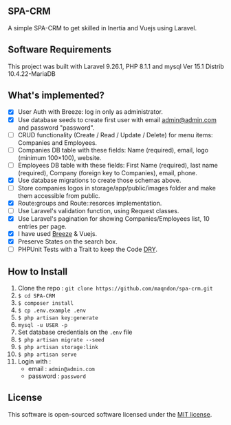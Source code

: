 ## SPA-CRM

A simple SPA-CRM to get skilled in Inertia and Vuejs using Laravel.

## Software Requirements

This project was built with Laravel 9.26.1, PHP 8.1.1 and mysql Ver 15.1 Distrib 10.4.22-MariaDB

## What's implemented?

* [x] User Auth with Breeze: log in only as administrator.
* [x] Use database seeds to create first user with email admin@admin.com and password "password".
* [ ] CRUD functionality (Create / Read / Update / Delete) for menu items: Companies and Employees.
* [ ] Companies DB table with these fields: Name (required), email, logo (minimum 100×100), website.
* [ ] Employees DB table with these fields: First Name (required), last name (required), Company (foreign key to Companies), email, phone.
* [x] Use database migrations to create those schemas above.
* [ ] Store companies logos in storage/app/public/images folder and make them accessible from public.
* [x] Route:groups and Route::resorces implementation.
* [ ] Use Laravel's validation function, using Request classes.
* [x] Use Laravel's pagination for showing Companies/Employees list, 10 entries per page.
* [x] I have used [Breeze](https://laravel.com/docs/9.x/starter-kits#laravel-breeze) & Vuejs.
* [x] Preserve States on the search box.
* [ ] PHPUnit Tests with a Trait to keep the Code [DRY](https://en.wikipedia.org/wiki/Don%27t_repeat_yourself).

## How to Install

1. Clone the repo : `git clone https://github.com/maqndon/spa-crm.git`
2. `$ cd SPA-CRM`
3. `$ composer install`
4. `$ cp .env.example .env`
5. `$ php artisan key:generate`
6. `mysql -u USER -p`
7. Set database credentials on the `.env` file
8. `$ php artisan migrate --seed`
9. `$ php artisan storage:link`
10. `$ php artisan serve`
11. Login with :
    - email : `admin@admin.com`
    - password : `password`

## License

This software is open-sourced software licensed under the [MIT license](LICENSE).
